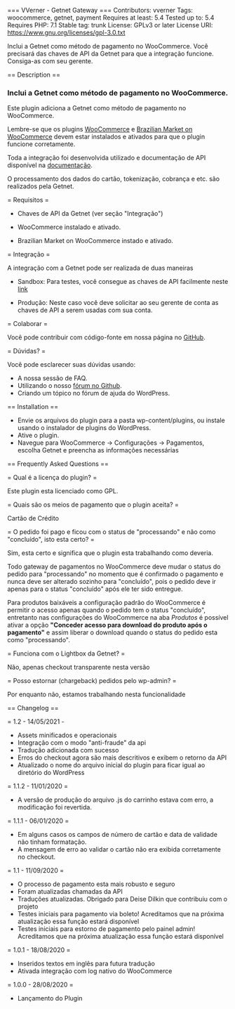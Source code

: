 === VVerner - Getnet Gateway ===
Contributors: vverner
Tags: woocommerce, getnet, payment
Requires at least: 5.4
Tested up to: 5.4
Requires PHP: 7.1
Stable tag: trunk
License: GPLv3 or later
License URI: https://www.gnu.org/licenses/gpl-3.0.txt

Inclui a Getnet como método de pagamento no WooCommerce. Você precisará das chaves de API da Getnet para que a integração funcione. Consiga-as com seu gerente.

== Description ==

### Inclui a Getnet como método de pagamento no WooCommerce. ###

Este plugin adiciona a Getnet como método de pagamento no WooCommerce. 

Lembre-se que os plugins [WooCommerce](http://wordpress.org/plugins/woocommerce/) e [Brazilian Market on WooCommerce](http://wordpress.org/plugins/woocommerce-extra-checkout-fields-for-brazil/) devem estar instalados e ativados para que o plugin funcione corretamente.

Toda a integração foi desenvolvida utilizado e documentação de API disponível na [documentação](https://developers.getnet.com.br/).

O processamento dos dados do cartão, tokenização, cobrança e etc. são realizados pela Getnet.

= Requisitos =

* Chaves de API da Getnet (ver seção "Integração")

* WooCommerce instalado e ativado.

* Brazilian Market on WooCommerce instado e ativado.

= Integração =

A integração com a Getnet pode ser realizada de duas maneiras

* Sandbox: Para testes, você consegue as chaves de API facilmente neste [link](https://developers.getnet.com.br/login)

* Produção: Neste caso você deve solicitar ao seu gerente de conta as chaves de API a serem usadas com sua conta.

= Colaborar =

Você pode contribuir com código-fonte em nossa página no [GitHub](https://github.com/v-verner/woo-getnet).

= Dúvidas? =

Você pode esclarecer suas dúvidas usando:

* A nossa sessão de FAQ.
* Utilizando o nosso [fórum no Github](https://github.com/v-verner/woo-getnet).
* Criando um tópico no fórum de ajuda do WordPress.

== Installation ==

* Envie os arquivos do plugin para a pasta wp-content/plugins, ou instale usando o instalador de plugins do WordPress.
* Ative o plugin.
* Navegue para WooCommerce -> Configurações -> Pagamentos, escolha Getnet e preencha as informações necessárias

== Frequently Asked Questions ==

= Qual é a licença do plugin? =

Este plugin esta licenciado como GPL.

= Quais são os meios de pagamento que o plugin aceita? =

Cartão de Crédito

= O pedido foi pago e ficou com o status de "processando" e não como "concluído", isto esta certo? =

Sim, esta certo e significa que o plugin esta trabalhando como deveria.

Todo gateway de pagamentos no WooCommerce deve mudar o status do pedido para "processando" no momento que é confirmado o pagamento e nunca deve ser alterado sozinho para "concluído", pois o pedido deve ir apenas para o status "concluído" após ele ter sido entregue.

Para produtos baixáveis a configuração padrão do WooCommerce é permitir o acesso apenas quando o pedido tem o status "concluído", entretanto nas configurações do WooCommerce na aba *Produtos* é possível ativar a opção **"Conceder acesso para download do produto após o pagamento"** e assim liberar o download quando o status do pedido esta como "processando".

= Funciona com o Lightbox da Getnet? =

Não, apenas checkout transparente nesta versão

= Posso estornar (chargeback) pedidos pelo wp-admin? =

Por enquanto não, estamos trabalhando nesta funcionalidade

== Changelog ==

= 1.2 - 14/05/2021 -
* Assets minificados e operacionais
* Integração com o modo "anti-fraude" da api
* Tradução adicionada com sucesso
* Erros do checkout agora são mais descritivos e exibem o retorno da API
* Atualizado o nome do arquivo inicial do plugin para ficar igual ao diretório do WordPress

= 1.1.2 - 11/01/2020 =
* A versão de produção do arquivo .js do carrinho estava com erro, a modificação foi revertida.

= 1.1.1 - 06/01/2020 =
* Em alguns casos os campos de número de cartão e data de validade não tinham formatação.
* A mensagem de erro ao validar o cartão não era exibida corretamente no checkout.

= 1.1 - 11/09/2020 =

* O processo de pagamento esta mais robusto e seguro
* Foram atualizadas chamadas da API
* Traduções atualizadas. Obrigado para Deise Dilkin que contribuiu com o projeto
* Testes iniciais para pagamento via boleto! Acreditamos que na próxima atualização essa função estará disponível
* Testes iniciais para estorno de pagamento pelo painel admin! Acreditamos que na próxima atualização essa função estará disponível

= 1.0.1 - 18/08/2020 =

* Inseridos textos em inglês para futura tradução
* Ativada integração com log nativo do WooCommerce

= 1.0.0 - 28/08/2020 =

* Lançamento do Plugin